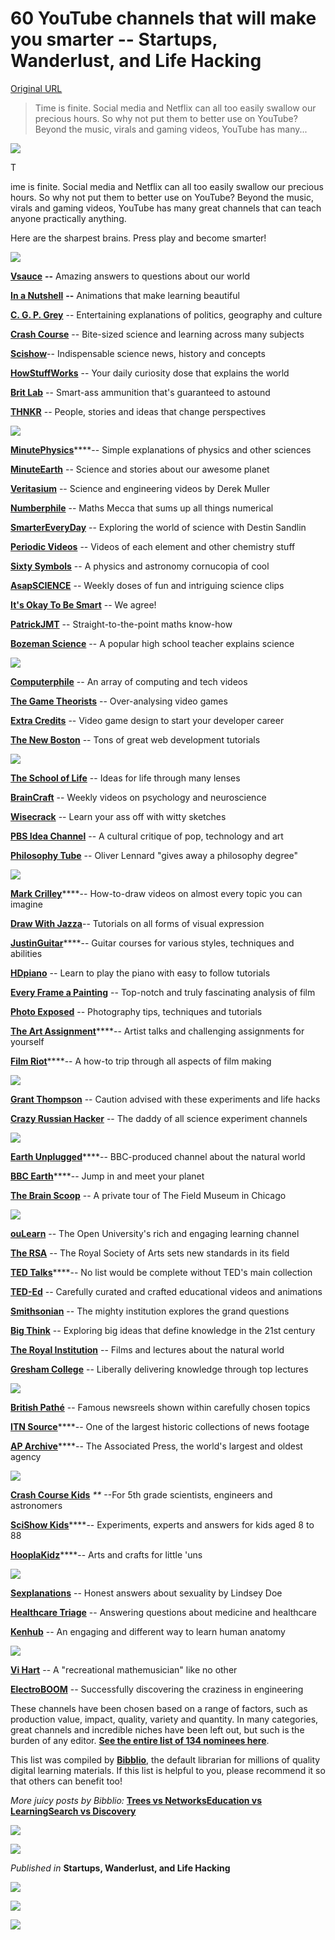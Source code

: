 # 60 YouTube channels that will make you smarter -- Startups, Wanderlust, and Life Hacking

[Original URL](https://medium.com/swlh/60-youtube-channels-that-will-make-you-smarter-44d8315c2548#.rbw7y5v2g)

> Time is finite. Social media and Netflix can all too easily swallow our precious hours. So why not put them to better use on YouTube? Beyond the music, virals and gaming videos, YouTube has many...

![](https://cdn-images-1.medium.com/max/1200/1*92OEQbDYKA0tQmFL3YLUzQ.png)

<span class="graf-dropCap">T</span>

ime is finite. Social media and Netflix can all too easily swallow our precious hours. So why not put them to better use on YouTube? Beyond the music, virals and gaming videos, YouTube has many great channels that can teach anyone practically anything.

Here are the sharpest brains. Press play and become smarter!

![](https://cdn-images-1.medium.com/max/800/1*7NA7_gmVAd43VE1z9HOc6w.png)

[**Vsauce**](https://www.youtube.com/user/Vsauce) **--** Amazing answers to questions about our world

[**In a Nutshell**](https://www.youtube.com/user/Kurzgesagt) **--** Animations that make learning beautiful

[**C. G. P. Grey**](https://www.youtube.com/user/CGPGrey) -- Entertaining explanations of politics, geography and culture

[**Crash Course**](https://www.youtube.com/user/crashcourse) -- Bite-sized science and learning across many subjects

[**Scishow**](https://www.youtube.com/user/scishow)-- Indispensable science news, history and concepts

[**HowStuffWorks**](https://www.youtube.com/user/HowStuffWorks) -- Your daily curiosity dose that explains the world

[**Brit Lab**](https://www.youtube.com/user/HeadsqueezeTV) -- Smart-ass ammunition that's guaranteed to astound

[**THNKR**](https://www.youtube.com/user/thnkrtv) -- People, stories and ideas that change perspectives

![](https://cdn-images-1.medium.com/max/800/1*kARQnmcpSfBKhCmlkcm_Dw.png)

[**MinutePhysics**](https://www.youtube.com/user/minutephysics)****-- Simple explanations of physics and other sciences

[**MinuteEarth**](https://www.youtube.com/user/minuteearth) -- Science and stories about our awesome planet

[**Veritasium**](https://www.youtube.com/user/1veritasium) -- Science and engineering videos by Derek Muller

[**Numberphile**](https://www.youtube.com/user/numberphile) -- Maths Mecca that sums up all things numerical

[**SmarterEveryDay**](https://www.youtube.com/user/destinws2) -- Exploring the world of science with Destin Sandlin

[**Periodic Videos**](https://www.youtube.com/user/periodicvideos) -- Videos of each element and other chemistry stuff

[**Sixty Symbols**](https://www.youtube.com/user/sixtysymbols) -- A physics and astronomy cornucopia of cool

[**AsapSCIENCE**](https://www.youtube.com/user/AsapSCIENCE) -- Weekly doses of fun and intriguing science clips

[**It's Okay To Be Smart**](https://www.youtube.com/user/itsokaytobesmart) -- We agree!

[**PatrickJMT**](https://www.youtube.com/user/patrickJMT) -- Straight-to-the-point maths know-how

[**Bozeman Science**](https://www.youtube.com/user/bozemanbiology) -- A popular high school teacher explains science

![](https://cdn-images-1.medium.com/max/800/1*JwzhZy70PAYmj9gvg4u_Fg.png)

[**Computerphile**](https://www.youtube.com/user/Computerphile) -- An array of computing and tech videos

[**The Game Theorists**](https://www.youtube.com/user/MatthewPatrick13) -- Over-analysing video games

[**Extra Credits**](https://www.youtube.com/user/ExtraCreditz) -- Video game design to start your developer career

[**The New Boston**](https://www.youtube.com/user/thenewboston) -- Tons of great web development tutorials

![](https://cdn-images-1.medium.com/max/800/1*-jaaflXsI-QpuD9SB-0S0A.png)

[**The School of Life**](https://www.youtube.com/user/schooloflifechannel) -- Ideas for life through many lenses

[**BrainCraft**](https://www.youtube.com/user/braincraftvideo) -- Weekly videos on psychology and neuroscience

[**Wisecrack**](https://www.youtube.com/user/thugnotes) -- Learn your ass off with witty sketches

[**PBS Idea Channel**](https://www.youtube.com/user/pbsideachannel) -- A cultural critique of pop, technology and art

[**Philosophy Tube**](https://www.youtube.com/user/thephilosophytube) -- Oliver Lennard "gives away a philosophy degree"

![](https://cdn-images-1.medium.com/max/800/1*XG8MdevojPZlchGTh07lOA.png)

[**Mark Crilley**](https://www.youtube.com/user/markcrilley)****-- How-to-draw videos on almost every topic you can imagine

[**Draw With Jazza**](https://www.youtube.com/user/DrawWithJazza)-- Tutorials on all forms of visual expression

[**JustinGuitar**](https://www.youtube.com/user/JustinSandercoe)****-- Guitar courses for various styles, techniques and abilities

[**HDpiano**](https://www.youtube.com/user/HDPiano) -- Learn to play the piano with easy to follow tutorials

[**Every Frame a Painting**](https://www.youtube.com/user/everyframeapainting) -- Top-notch and truly fascinating analysis of film

[**Photo Exposed**](https://www.youtube.com/user/photoexposed) -- Photography tips, techniques and tutorials

[**The Art Assignment**](https://www.youtube.com/user/theartassignment)****-- Artist talks and challenging assignments for yourself

[**Film Riot**](https://www.youtube.com/user/filmriot)****-- A how-to trip through all aspects of film making

![](https://cdn-images-1.medium.com/max/800/1*3O5ydDOomYG2MSD1vLuTsg.png)

[**Grant Thompson**](https://www.youtube.com/user/01032010814) -- Caution advised with these experiments and life hacks

[**Crazy Russian Hacker**](https://www.youtube.com/user/CrazyRussianHacker) -- The daddy of all science experiment channels

![](https://cdn-images-1.medium.com/max/800/1*zYmWugXxAQoMGT1ZN9rEcg.png)

[**Earth Unplugged**](https://www.youtube.com/user/EarthUnpluggedTV)****-- BBC-produced channel about the natural world

[**BBC Earth**](https://www.youtube.com/user/BBCEarth)****-- Jump in and meet your planet

[**The Brain Scoop**](https://www.youtube.com/user/thebrainscoop) -- A private tour of The Field Museum in Chicago

![](https://cdn-images-1.medium.com/max/800/1*2Ji4pDv1p4xmL-gJqY-WPA.png)

[**ouLearn**](https://www.youtube.com/user/OUlearn) -- The Open University's rich and engaging learning channel

[**The RSA**](https://www.youtube.com/user/theRSAorg) -- The Royal Society of Arts sets new standards in its field

[**TED Talks**](https://www.youtube.com/user/TEDtalksDirector)****-- No list would be complete without TED's main collection

[**TED-Ed**](https://www.youtube.com/user/TEDEducation) -- Carefully curated and crafted educational videos and animations

[**Smithsonian**](https://www.youtube.com/user/smithsonianchannel) -- The mighty institution explores the grand questions

[**Big Think**](https://www.youtube.com/user/bigthink) -- Exploring big ideas that define knowledge in the 21st century

[**The Royal Institution**](https://www.youtube.com/user/TheRoyalInstitution) -- Films and lectures about the natural world

[**Gresham College**](https://www.youtube.com/user/GreshamCollege) -- Liberally delivering knowledge through top lectures

![](https://cdn-images-1.medium.com/max/800/1*H1tUJHE2QOAwwpowzF392g.png)

[**British Pathé**](https://www.youtube.com/user/britishpathe) -- Famous newsreels shown within carefully chosen topics

[**ITN Source**](https://www.youtube.com/user/itnsource)****-- One of the largest historic collections of news footage

[**AP Archive**](https://www.youtube.com/channel/UCHTK-2W11Vh1V4uwofOfR4w)****-- The Associated Press, the world's largest and oldest agency

![](https://cdn-images-1.medium.com/max/800/1*DfuswbmaN3awHZpPi5Rt2w.png)

[**Crash Course Kids**](https://www.youtube.com/user/crashcoursekids) _**_ --For 5th grade scientists, engineers and astronomers

[**SciShow Kids**](https://www.youtube.com/user/scishowkids)****-- Experiments, experts and answers for kids aged 8 to 88

[**HooplaKidz**](https://www.youtube.com/user/hooplakidzhowto)****-- Arts and crafts for little 'uns

![](https://cdn-images-1.medium.com/max/800/1*wB5yW-RqWZ26oGd6KvGStg.png)

[**Sexplanations**](https://www.youtube.com/user/sexplanations) -- Honest answers about sexuality by Lindsey Doe

[**Healthcare Triage**](https://www.youtube.com/user/thehealthcaretriage) -- Answering questions about medicine and healthcare

[**Kenhub**](https://www.youtube.com/user/kenHubCOM) -- An engaging and different way to learn human anatomy

![](https://cdn-images-1.medium.com/max/800/1*Qjx5esqUonebJh-nbmvaww.png)

[**Vi Hart**](https://www.youtube.com/user/Vihart) -- A "recreational mathemusician" like no other

[**ElectroBOOM**](https://www.youtube.com/user/msadaghd) -- Successfully discovering the craziness in engineering

These channels have been chosen based on a range of factors, such as production value, impact, quality, variety and quantity. In many categories, great channels and incredible niches have been left out, but such is the burden of any editor. [**See the entire list of 134 nominees here**](https://medium.com/p/e4cc9e359811/).

This list was compiled by [**Bibblio**](http://bibblio.org), the default librarian for millions of quality digital learning materials. If this list is helpful to you, please recommend it so that others can benefit too!

_More juicy posts by Bibblio:_ [**Trees vs Networks**](https://higheredrevolution.com/trees-vs-networks-f7aef799f75e)****[**Education vs Learning**](https://medium.com/synapse/education-vs-learning-9f0d0d5696b5)****[**Search vs Discovery**](https://medium.com/synapse/search-vs-discovery-1b80e045aea)

![](https://cdn-images-1.medium.com/max/800/1*p3hSwhlvM0VkjMZQESXkpg.png)

![](https://cdn-images-1.medium.com/max/2000/1*WJ6pLzJD9qnHRthas2vL-Q.jpeg)

_Published in_ **Startups, Wanderlust, and Life Hacking**

[![](https://cdn-images-1.medium.com/max/400/1*fSUxWFf6_qlAfAObKJuEAA.png)](http://supply.us9.list-manage.com/subscribe?u=310af6eb2240d299c7032ef6c&id=d28d8861ad)

[![](https://cdn-images-1.medium.com/max/400/1*Me4fgEZDDb-d8j41O5oKaQ.png)](https://blog.growth.supply/)

[![](https://cdn-images-1.medium.com/max/400/1*_DMWEyOz7IhTGGNb5tzA0g.png)](https://twitter.com/swlh_)
